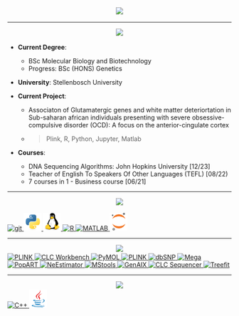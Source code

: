 <!---
Viviennenel/Viviennenel is a ✨ special ✨ repository because its `README.md` (this file) appears on your GitHub profile.
You can click the Preview link to take a look at your changes.
--->
<div align="center">
  <img src="https://img.shields.io/badge/Vivienne-Nel-ff6f61" width="300">
</div>

---

<div align="center">
  <img src="https://img.shields.io/badge/-Studies:-92a8d1" width="120">
</div>

- **Current Degree**:
    - BSc Molecular Biology and Biotechnology
    - Progress: BSc (HONS) Genetics  
- **University**: Stellenbosch University

- **Current Project**:
    - Associaton of Glutamatergic genes and white matter deteriortation in Sub-saharan african individuals presenting with severe obsessive-compulsive disorder (OCD): A focus on the anterior-cingulate cortex
    - >Plink, R, Python, Jupyter, Matlab
      

- **Courses**:
    - DNA Sequencing Algorithms: John Hopkins University [12/23]
    - Teacher of English To Speakers Of Other Languages (TEFL) [08/22)
    - 7 courses in 1 - Business course [06/21]
      

---

<div align="center">
  <img src="https://img.shields.io/badge/Languages%20&%20Tools-I%20am%20experienced%20with:-f7cac9" width="400">
</div>

<p align="left">
  <a href="https://git-scm.com/" target="_blank" rel="noreferrer"> <img src="https://www.vectorlogo.zone/logos/git-scm/git-scm-icon.svg" alt="git" width="40" height="40"/> </a>  
  <a href="https://www.python.org" target="_blank" rel="noreferrer"> <img src="https://raw.githubusercontent.com/devicons/devicon/master/icons/python/python-original.svg" alt="python" width="40" height="40"/> </a>
  <a href="https://www.linux.org/" target="_blank" rel="noreferrer"> <img src="https://raw.githubusercontent.com/devicons/devicon/master/icons/linux/linux-original.svg" alt="linux" width="40" height="40"/> </a> 
<a href="https://www.r-project.org/" target="_blank" rel="noreferrer">
    <img src="https://www.r-project.org/logo/Rlogo.png" alt="R" width="40" height="40"/> </a>
<a href="https://www.mathworks.com/products/matlab.html" target="_blank" rel="noreferrer">
    <img src="https://upload.wikimedia.org/wikipedia/commons/2/21/Matlab_Logo.png" alt="MATLAB" width="40" height="40"/> </a>
<a href="https://jupyter.org/" target="_blank" rel="noreferrer">
    <img src="https://raw.githubusercontent.com/devicons/devicon/master/icons/jupyter/jupyter-original.svg" alt="jupyter" width="40" height="40"/> </a>

---

<div align="center">
  <img src="https://img.shields.io/badge/Genetic-tools%20I%20am%20experienced%20with:-ffcc5c" width="300">
</div>
<a href="https://zzz.bwh.harvard.edu/plink/" target="_blank" rel="noreferrer">
    <img src="https://your-image-source/plink-icon.png" alt="PLINK" width="40" height="40"/> </a>

<a href="https://www.qiagen.com/clc-workbench/" target="_blank" rel="noreferrer">
    <img src="https://your-image-source/clc-icon.png" alt="CLC Workbench" width="40" height="40"/> </a>
<a href="https://pymol.org/2/" target="_blank" rel="noreferrer">
    <img src="https://upload.wikimedia.org/wikipedia/commons/8/88/PyMOL_logo.png" alt="PyMOL" width="40" height="40"/> </a>
<a href="https://www.cog-genomics.org/plink/" target="_blank" rel="noreferrer">
    <img src="https://www.cog-genomics.org/static/img/plink_large.png" alt="PLINK" width="40" height="40"/> </a>
<a href="https://www.ncbi.nlm.nih.gov/snp/" target="_blank" rel="noreferrer">
    <img src="https://upload.wikimedia.org/wikipedia/commons/thumb/5/5a/Ncbi_logo.svg/2560px-Ncbi_logo.svg.png" alt="dbSNP" width="40" height="40"/> </a>
<a href="https://www.megasoftware.net/" target="_blank" rel="noreferrer">
    <img src="https://www.megasoftware.net/images/megalogo.png" alt="Mega" width="40" height="40"/> </a>
<a href="http://popart.otago.ac.nz/" target="_blank" rel="noreferrer">
    <img src="http://popart.otago.ac.nz/images/popart_logo.png" alt="PopART" width="40" height="40"/> </a>
<a href="https://www.cibnor.mx/neestimator/" target="_blank" rel="noreferrer">
    <img src="https://www.cibnor.mx/neestimator/images/logo.png" alt="NeEstimator" width="40" height="40"/> </a>
<a href="https://github.com/solisleon/MStools" target="_blank" rel="noreferrer">
    <img src="https://raw.githubusercontent.com/solisleon/MStools/master/logo.png" alt="MStools" width="40" height="40"/> </a>
<a href="https://genaix.eu/" target="_blank" rel="noreferrer">
    <img src="https://genaix.eu/images/genaix_logo.png" alt="GenAIX" width="40" height="40"/> </a>
<a href="https://www.qiagen.com/us/shop/biological-research/next-generation-sequencing/analysis-software/clc-genomics-workbench/" target="_blank" rel="noreferrer">
    <img src="https://www.qiagen.com/us/images/8dd59b6c4fd9456c862e68ff8b2c3d48.svg" alt="CLC Sequencer" width="40" height="40"/> </a>
<a href="https://www.ebi.ac.uk/~matthew/treefit/" target="_blank" rel="noreferrer">
    <img src="https://www.ebi.ac.uk/~matthew/images/treefit_logo.png" alt="Treefit" width="40" height="40"/> </a>




---

<div align="center">
  <img src="https://img.shields.io/badge/Languages-I%20would%20like%20to%20learn:-ffcc5c" width="300">
</div>
  <a href="https://en.cppreference.com/w/cpp" target="_blank" rel="noreferrer"> <img src="https://upload.wikimedia.org/wikipedia/commons/1/18/ISO_C%2B%2B_Logo.svg" alt="C++" width="40" height="40"/> </a>
    <a href="https://www.java.com" target="_blank" rel="noreferrer"> <img src="https://raw.githubusercontent.com/devicons/devicon/master/icons/java/java-original.svg" alt="java" width="40" height="40"/> </a> 

